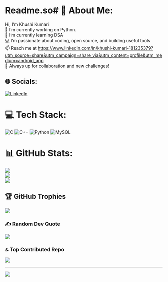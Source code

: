 # Readme.so# 💫 About Me:
Hi, I’m Khushi Kumari<br>🔭 I’m currently working on Python.<br>🌱 I’m currently learning DSA<br>💻 I’m passionate about coding, open source, and building useful tools<br>📫 Reach me at https://www.linkedin.com/in/khushi-kumari-181235379?utm_source=share&utm_campaign=share_via&utm_content=profile&utm_medium=android_app<br>🚀 Always up for collaboration and new challenges!


## 🌐 Socials:
[![LinkedIn](https://img.shields.io/badge/LinkedIn-%230077B5.svg?logo=linkedin&logoColor=white)](https://linkedin.com/in/KhushiKumari) 

# 💻 Tech Stack:
![C](https://img.shields.io/badge/c-%2300599C.svg?style=for-the-badge&logo=c&logoColor=white) ![C++](https://img.shields.io/badge/c++-%2300599C.svg?style=for-the-badge&logo=c%2B%2B&logoColor=white) ![Python](https://img.shields.io/badge/python-3670A0?style=for-the-badge&logo=python&logoColor=ffdd54) ![MySQL](https://img.shields.io/badge/mysql-4479A1.svg?style=for-the-badge&logo=mysql&logoColor=white)
# 📊 GitHub Stats:
![](https://github-readme-stats.vercel.app/api?username=DevKhushi07&theme=dark&hide_border=false&include_all_commits=false&count_private=false)<br/>
![](https://nirzak-streak-stats.vercel.app/?user=DevKhushi07&theme=dark&hide_border=false)<br/>
![](https://github-readme-stats.vercel.app/api/top-langs/?username=DevKhushi07&theme=dark&hide_border=false&include_all_commits=false&count_private=false&layout=compact)

## 🏆 GitHub Trophies
![](https://github-profile-trophy.vercel.app/?username=DevKhushi07&theme=radical&no-frame=false&no-bg=true&margin-w=4)

### ✍️ Random Dev Quote
![](https://quotes-github-readme.vercel.app/api?type=horizontal&theme=radical)

### 🔝 Top Contributed Repo
![](https://github-contributor-stats.vercel.app/api?username=DevKhushi07&limit=5&theme=dark&combine_all_yearly_contributions=true)

---
[![](https://visitcount.itsvg.in/api?id=DevKhushi07&icon=0&color=0)](https://visitcount.itsvg.in)

<!-- Proudly created with GPRM ( https://gprm.itsvg.in ) -->
